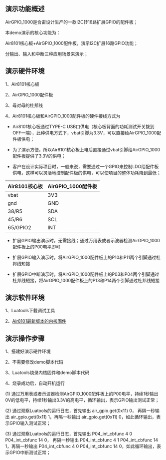 
## 演示功能概述

AirGPIO_1000是合宙设计生产的一款I2C转16路扩展GPIO的配件板；

本demo演示的核心功能为：

Air8101核心板+AirGPIO_1000配件板，演示I2C扩展16路GPIO功能；

分输出、输入和中断三种应用场景来演示；


## 演示硬件环境

1、Air8101核心板

2、AirGPIO_1000配件板

3、母对母的杜邦线

4、Air8101核心板和AirGPIO_1000配件板的硬件接线方式为

- Air8101核心板通过TYPE-C USB口供电（核心板背面的功耗测试开关拨到OFF一端），此种供电方式下，vbat引脚为3.3V，可以直接给AirGPIO_1000配件板供电；

- 为了演示方便，所以Air8101核心板上电后直接通过vbat引脚给AirGPIO_1000配件板提供了3.3V的供电；

- 客户在设计实际项目时，一般来说，需要通过一个GPIO来控制LDO给配件板供电，这样可以灵活地控制配件板的供电，可以使项目的整体功耗降到最低；

| Air8101核心板 | AirGPIO_1000配件板 |
| ------------ | ------------------ |
|     vbat     |         3V3        |
|     gnd      |         GND        |
|    38/R5     |         SDA        |
|    45/R6     |         SCL        |
|   65/GPIO2   |         INT        |

- 扩展GPIO输出演示时，无需接线；通过万用表或者示波器检测AirGPIO_1000配件板上的P00电平即可

- 扩展GPIO输入演示时，将AirGPIO_1000配件板上的P10和P11两个引脚通过杜邦线短接

- 扩展GPIO中断演示时，将AirGPIO_1000配件板上的P03和P04两个引脚通过杜邦线短接，将AirGPIO_1000配件板上的P13和P14两个引脚通过杜邦线短接


## 演示软件环境

1、Luatools下载调试工具

2、[Air8101最新版本的内核固件](https://docs.openluat.com/air8101/luatos/firmware/)


## 演示操作步骤

1、搭建好演示硬件环境

2、不需要修改demo脚本代码

3、Luatools烧录内核固件和demo脚本代码

4、烧录成功后，自动开机运行

   (1) 通过万用表或者示波器检测AirGPIO_1000配件板上的P00电平，持续1秒输出0V的低电平，持续1秒输出3.3V的高电平，循环输出，表示GPIO输出测试正常；

   (2) 通过观察Luatools的运行日志，首先输出 air_gpio.get(0x11) 0， 再隔一秒输出 air_gpio.get(0x11) 1，再隔一秒输出 air_gpio.get(0x11) 0，如此循环输出，表示GPIO输入测试正常；

   (3) 通过观察Luatools的运行日志，首先输出 P04_int_cbfunc 4 0      P04_int_cbfunc 14 0， 再隔一秒输出  P04_int_cbfunc 4 1      P04_int_cbfunc 14 1，再隔一秒输出 P04_int_cbfunc 4 0      P04_int_cbfunc 14 0，如此循环输出，表示GPIO中断测试正常；
   

